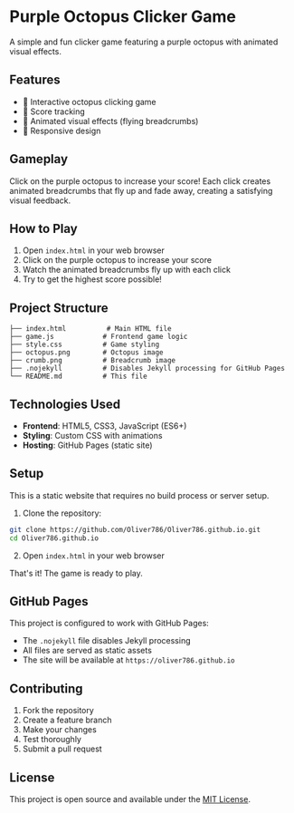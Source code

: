 # Purple Octopus Clicker Game

A simple and fun clicker game featuring a purple octopus with animated visual effects.

## Features

- 🐙 Interactive octopus clicking game
- 🎯 Score tracking
- 🎨 Animated visual effects (flying breadcrumbs)
- 📱 Responsive design

## Gameplay

Click on the purple octopus to increase your score! Each click creates animated breadcrumbs that fly up and fade away, creating a satisfying visual feedback.

## How to Play

1. Open `index.html` in your web browser
2. Click on the purple octopus to increase your score
3. Watch the animated breadcrumbs fly up with each click
4. Try to get the highest score possible!

## Project Structure

```
├── index.html          # Main HTML file
├── game.js            # Frontend game logic
├── style.css          # Game styling
├── octopus.png        # Octopus image
├── crumb.png          # Breadcrumb image
├── .nojekyll          # Disables Jekyll processing for GitHub Pages
└── README.md          # This file
```

## Technologies Used

- **Frontend**: HTML5, CSS3, JavaScript (ES6+)
- **Styling**: Custom CSS with animations
- **Hosting**: GitHub Pages (static site)

## Setup

This is a static website that requires no build process or server setup.

1. Clone the repository:
```bash
git clone https://github.com/Oliver786/Oliver786.github.io.git
cd Oliver786.github.io
```

2. Open `index.html` in your web browser

That's it! The game is ready to play.

## GitHub Pages

This project is configured to work with GitHub Pages:
- The `.nojekyll` file disables Jekyll processing
- All files are served as static assets
- The site will be available at `https://oliver786.github.io`

## Contributing

1. Fork the repository
2. Create a feature branch
3. Make your changes
4. Test thoroughly
5. Submit a pull request

## License

This project is open source and available under the [MIT License](LICENSE).

